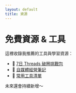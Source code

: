 ```yaml
---
layout: default
title: 資源
---
```


# 免費資源 & 工具

這裡收錄我推薦的工具與學習資源：  

- 📘 [7日 Threads 破圈挑戰包](#)  
- 📒 [自媒體經營筆記](#)  
- 🔗 [常用工具清單](#)  

未來還會持續新增～
